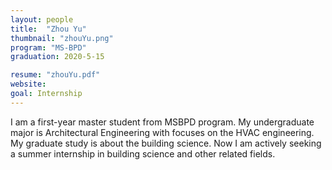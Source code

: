 ```yaml
---
layout: people
title:  "Zhou Yu"
thumbnail: "zhouYu.png"
program: "MS-BPD"
graduation: 2020-5-15

resume: "zhouYu.pdf"
website:
goal: Internship
---
```


I am a first-year master student from MSBPD program. My undergraduate major is Architectural Engineering with focuses on the HVAC engineering. My graduate study is about the building science. Now I am actively seeking a summer internship in building science and other related fields.
